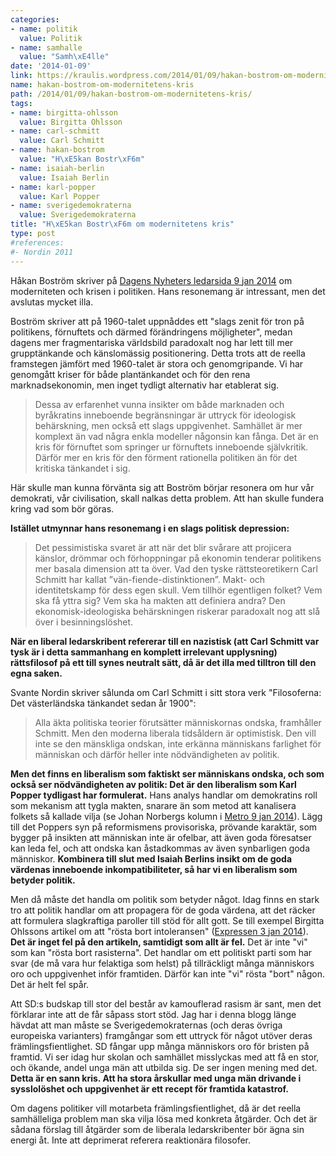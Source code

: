 ```yaml
---
categories:
- name: politik
  value: Politik
- name: samhalle
  value: "Samh\xE4lle"
date: '2014-01-09'
link: https://kraulis.wordpress.com/2014/01/09/hakan-bostrom-om-modernitetens-kris/
name: hakan-bostrom-om-modernitetens-kris
path: /2014/01/09/hakan-bostrom-om-modernitetens-kris/
tags:
- name: birgitta-ohlsson
  value: Birgitta Ohlsson
- name: carl-schmitt
  value: Carl Schmitt
- name: hakan-bostrom
  value: "H\xE5kan Bostr\xF6m"
- name: isaiah-berlin
  value: Isaiah Berlin
- name: karl-popper
  value: Karl Popper
- name: sverigedemokraterna
  value: Sverigedemokraterna
title: "H\xE5kan Bostr\xF6m om modernitetens kris"
type: post
#references:
#- Nordin 2011
---
```

Håkan Boström skriver på [Dagens Nyheters ledarsida 9 jan 2014](http://www.dn.se/ledare/signerat/modernitetens-omvandling-fornuftets-kris-blev-politikens/) om moderniteten och krisen i politiken. Hans resonemang är intressant, men det avslutas mycket illa. 

Boström skriver att på 1960-talet uppnåddes ett "slags zenit för tron på politikens, förnuftets och därmed förändringens möjligheter", medan dagens mer fragmentariska världsbild paradoxalt nog har lett till mer grupptänkande och känslomässig positionering. Detta trots att de reella framstegen jämfört med 1960-talet är stora och genomgripande. Vi har genomgått kriser för både plantänkandet och för den rena marknadsekonomin, men inget tydligt alternativ har etablerat sig.

> Dessa av erfarenhet vunna insikter om både marknaden och byråkratins inneboende begränsningar är uttryck för ideologisk behärskning, men också ett slags uppgivenhet. Samhället är mer komplext än vad några enkla modeller någonsin kan fånga. Det är en kris för förnuftet som springer ur förnuftets inneboende självkritik. Därför mer en kris för den förment rationella politiken än för det kritiska tänkandet i sig.

Här skulle man kunna förvänta sig att Boström börjar resonera om hur vår demokrati, vår civilisation, skall nalkas detta problem. Att han skulle fundera kring vad som bör göras.

**Istället utmynnar hans resonemang i en slags politisk depression:**

> Det pessimistiska svaret är att när det blir svårare att projicera känslor, drömmar och förhoppningar på ekonomin tenderar politikens mer basala dimension att ta över. Vad den tyske rättsteoretikern Carl Schmitt har kallat ”vän-fiende-distinktionen”. Makt- och identitetskamp för dess egen skull. Vem tillhör egentligen folket? Vem ska få yttra sig? Vem ska ha makten att definiera andra? Den ekonomisk-ideologiska behärskningen riskerar paradoxalt nog att slå över i besinningslöshet.

**När en liberal ledarskribent refererar till en nazistisk (att Carl Schmitt var tysk är i detta sammanhang en komplett irrelevant upplysning) rättsfilosof på ett till synes neutralt sätt, då är det illa med tilltron till den egna saken.**

Svante Nordin skriver sålunda om Carl Schmitt i sitt stora verk "Filosoferna: Det västerländska tänkandet sedan år 1900":

> Alla äkta politiska teorier förutsätter människornas ondska, framhåller Schmitt. Men den moderna liberala tidsåldern är optimistisk. Den vill inte se den mänskliga ondskan, inte erkänna människans farlighet för människan och därför heller inte nödvändigheten av politik.

**Men det finns en liberalism som faktiskt ser människans ondska, och som också ser nödvändigheten av politik: Det är den liberalism som Karl Popper tydligast har formulerat.** Hans analys handlar om demokratins roll som mekanism att tygla makten, snarare än som metod att kanalisera folkets så kallade vilja (se Johan Norbergs kolumn i [Metro 9 jan 2014](http://www.metro.se/kolumner/42-procent-av-varldens-befolkning-gar-till-val-i-ar/EVHnah!PK16upWbuEU/)). Lägg till det Poppers syn på reformismens provisoriska, prövande karaktär, som bygger på insikten att människan inte är ofelbar, att även goda föresatser kan leda fel, och att ondska kan åstadkommas av även synbarligen goda människor. **Kombinera till slut med Isaiah Berlins insikt om de goda värdenas inneboende inkompatibiliteter, så har vi en liberalism som betyder politik.**

Men då måste det handla om politik som betyder något. Idag finns en stark tro att politik handlar om att propagera för de goda värdena, att det räcker att formulera slagkraftiga paroller till stöd för allt gott. Se till exempel Birgitta Ohlssons artikel om att "rösta bort intoleransen" ([Expressen 3 jan 2014](http://www.expressen.se/debatt/ohlsson-ta-chansen--rosta-bort-intoleransen/)). **Det är inget fel på den artikeln, samtidigt som allt är fel.** Det är inte "vi" som kan "rösta bort rasisterna". Det handlar om ett politiskt parti som har svar (de må vara hur felaktiga som helst) på tillräckligt många människors oro och uppgivenhet inför framtiden. Därför kan inte "vi" rösta "bort" någon. Det är helt fel spår.

Att SD:s budskap till stor del består av kamouflerad rasism är sant, men det förklarar inte att de får såpass stort stöd. Jag har i denna blogg länge hävdat att man måste se Sverigedemokraternas (och deras övriga europeiska varianters) framgångar som ett uttryck för något utöver deras främlingsfientlighet. SD fångar upp många människors oro för bristen på framtid. Vi ser idag hur skolan och samhället misslyckas med att få en stor, och ökande, andel unga män att utbilda sig. De ser ingen mening med det. **Detta är en sann kris. Att ha stora årskullar med unga män drivande i sysslolöshet och uppgivenhet är ett recept för framtida katastrof.**

Om dagens politiker vill motarbeta främlingsfientlighet, då är det reella samhälleliga problem man ska vilja lösa med konkreta åtgärder. Och det är sådana förslag till åtgärder som de liberala ledarskribenter bör ägna sin energi åt. Inte att deprimerat referera reaktionära filosofer.

